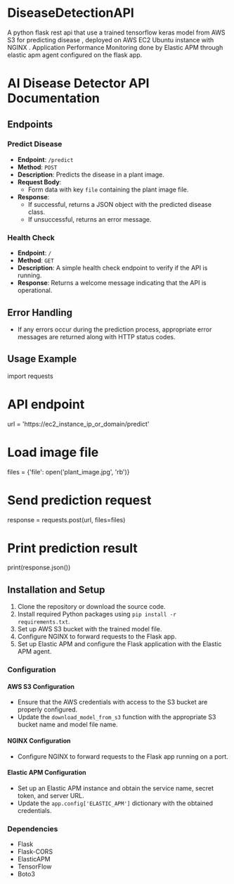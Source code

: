 # DiseaseDetectionAPI
A python flask rest api that use a trained tensorflow keras model  from AWS S3 for predicting disease , deployed on AWS EC2 Ubuntu instance with NGINX . Application Performance Monitoring done by Elastic APM  through elastic apm agent configured on the flask app.
# AI Disease Detector API Documentation

## Endpoints

### Predict Disease
- **Endpoint**: `/predict`
- **Method**: `POST`
- **Description**: Predicts the disease in a plant image.
- **Request Body**:
  - Form data with key `file` containing the plant image file.
- **Response**:
  - If successful, returns a JSON object with the predicted disease class.
  - If unsuccessful, returns an error message.

### Health Check
- **Endpoint**: `/`
- **Method**: `GET`
- **Description**: A simple health check endpoint to verify if the API is running.
- **Response**: Returns a welcome message indicating that the API is operational.

## Error Handling
- If any errors occur during the prediction process, appropriate error messages are returned along with HTTP status codes.

## Usage Example

import requests

# API endpoint
url = 'https://ec2_instance_ip_or_domain/predict'

# Load image file
files = {'file': open('plant_image.jpg', 'rb')}

# Send prediction request
response = requests.post(url, files=files)

# Print prediction result
print(response.json())


## Installation and Setup

1. Clone the repository or download the source code.
2. Install required Python packages using `pip install -r requirements.txt`.
3. Set up AWS S3 bucket with the trained model file.
4. Configure NGINX to forward requests to the Flask app.
5. Set up Elastic APM and configure the Flask application with the Elastic APM agent.

### Configuration

#### AWS S3 Configuration
- Ensure that the AWS credentials with access to the S3 bucket are properly configured.
- Update the `download_model_from_s3` function with the appropriate S3 bucket name and model file name.

#### NGINX Configuration
- Configure NGINX to forward requests to the Flask app running on a port.

#### Elastic APM Configuration
- Set up an Elastic APM instance and obtain the service name, secret token, and server URL.
- Update the `app.config['ELASTIC_APM']` dictionary with the obtained credentials.

### Dependencies

- Flask
- Flask-CORS
- ElasticAPM
- TensorFlow
- Boto3



